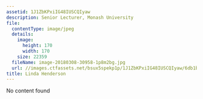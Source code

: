```yaml
---
assetid: 1J1ZbKPxiIG48IUSCQIyaw
description: Senior Lecturer, Monash University
file:
  contentType: image/jpeg
  details:
    image:
      height: 170
      width: 170
    size: 22359
  fileName: image-20180308-30958-1p8m2bg.jpg
  url: //images.ctfassets.net/bsux5spekp1p/1J1ZbKPxiIG48IUSCQIyaw/6db1bb1cb4a0e341cb0b222b53973906/image-20180308-30958-1p8m2bg.jpg
title: Linda Henderson
---
```

No content found